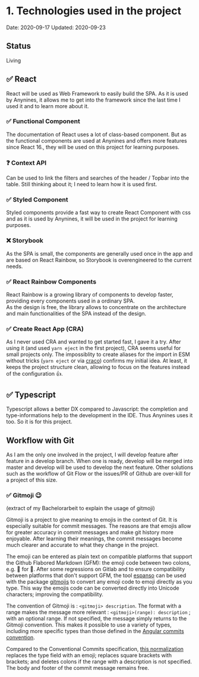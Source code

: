 # 1. Technologies used in the project

Date: 2020-09-17
Updated: 2020-09-23

## Status

Living

## ✅ React
React will be used as Web Framework to easily build the SPA. As it is used by Anynines, it allows me to get into the framework since the last time I used it and to learn more about it.

### ✅ Functional Component
The documentation of React uses a lot of class-based component. But as the functional components are used at Anynines and offers more features since React 16., they will be used on this project for learning purposes.

### ❓ Context API
Can be used to link the filters and searches of the header / Topbar into the table. Still thinking about it; I need to learn how it is used first.

### ✅ Styled Component
Styled components provide a fast way to create React Component with css and as it is used by Anynines, it will be used in the project for learning purposes.

### ❌ Storybook
As the SPA is small, the components are generally used once in the app and are based on React Rainbow, so Storybook is overengineered to the current needs.

### ✅ React Rainbow Components
React Rainbow is a growing library of components to develop faster, providing every components used in a ordinary SPA.  
As the design is free, the library allows to concentrate on the architecture and main functionalities of the SPA instead of the design.

### ✅ Create React App (CRA)
As I never used CRA and wanted to get started fast, I gave it a try. After using it (and used `yarn eject` in the first project), CRA seems useful for small projects only. The impossiblity to create aliases for the import in ESM without tricks (`yarn eject` or via [craco](https://github.com/gsoft-inc/craco)) confirms my initial idea. At least, it keeps the project structure clean, allowing to focus on the features instead of the configuration 👍.

## ✅ Typescript
Typescript allows a better DX compared to Javascript: the completion and type-informations help to the development in the IDE. Thus Anynines uses it too. So it is for this project.

## Workflow with Git
As I am the only one involved in the project, I will develop feature after feature in a develop branch. When one is ready, develop will be merged into master and develop will be used to develop the next feature. Other solutions such as the workflow of Git Flow or the issues/PR of Github are over-kill for a project of this size.

### ✅ Gitmoji 😉
(extract of my Bachelorarbeit to explain the usage of gitmoji)

Gitmoji is a project to give meaning to emojis in the context of Git. It is especially suitable for commit messages. The reasons are that emojis allow for greater accuracy in commit messages and make git history more enjoyable. After learning their meanings, the commit messages become much clearer and accurate to what they change in the project.

The emoji can be entered as plain text on compatible platforms that support the Github Flabored Markdown (GFM): the emoji code between two colons, e.g. :pencil: for 📝. After some regressions on Gitlab and to ensure compatibility between platforms that don't support GFM, the tool [espanso](https://espanso.org/) can be used with the package [gitmojis](https://hub.espanso.org/packages/gitmojis/) to convert any emoji code to emoji directly as you type. This way the emojis code can be converted directly into Unicode characters; improving the compatibility.

The convention of Gitmoji is : `<gitmoji> description`. The format with a range makes the message more relevant : `<gitmoji>(range): description` ; with an optional range. If not specified, the message simply returns to the Gitmoji convention. This makes it possible to use a variety of types, including more specific types than those defined in the [Angular commits convention](https://www.conventionalcommits.org/en/v1.0.0-beta.2/).

Compared to the Conventional Commits specification, [this normalization](https://github.com/carloscuesta/gitmoji/issues/442) replaces the type field with an emoji; replaces square brackets with brackets; and deletes colons if the range with a description is not specified. The body and footer of the commit message remains free.
